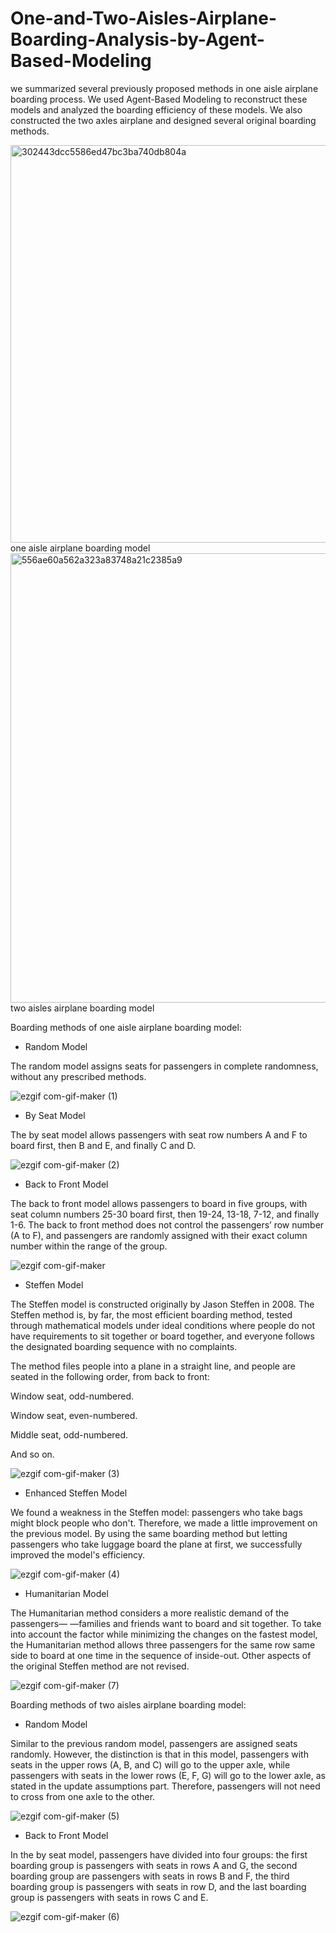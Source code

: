 # One-and-Two-Aisles-Airplane-Boarding-Analysis-by-Agent-Based-Modeling
 we summarized several previously proposed methods in one aisle airplane boarding process. We used  Agent-Based Modeling to reconstruct these models and analyzed the boarding  efficiency of these models. We also constructed the two axles airplane and designed several original boarding methods.

<img width="636" alt="302443dcc5586ed47bc3ba740db804a" src="https://user-images.githubusercontent.com/115446996/194825261-bd9700a0-b552-4ab8-80f3-fadf6f52d972.png">
one aisle airplane boarding model

<img width="719" alt="556ae60a562a323a83748a21c2385a9" src="https://user-images.githubusercontent.com/115446996/194824727-922a8e55-855c-46f9-a6ff-53b38a8675a1.png">
two aisles airplane boarding model

Boarding methods of one aisle airplane boarding model:

- Random Model

The random model assigns seats for passengers in complete randomness, without any prescribed methods.

![ezgif com-gif-maker (1)](https://user-images.githubusercontent.com/92247623/194847327-d88990e1-e4ee-4ce0-b59b-d3527ba91a2c.gif)

- By Seat Model

The by seat model allows passengers with seat row numbers A and F to board first, then B and E, and finally C and D.

![ezgif com-gif-maker (2)](https://user-images.githubusercontent.com/92247623/194857541-0f7ccbb0-cb24-488e-9d2e-715a1e3c3b15.gif)


- Back to Front Model

The back to front model allows passengers to board in five groups, with seat column numbers 25-30 board first, then 19-24, 13-18, 7-12, and finally 1-6.
The back to front method does not control the passengers’ row number (A to F), and passengers are randomly assigned with their exact column number within the range of the group.

![ezgif com-gif-maker](https://user-images.githubusercontent.com/92247623/194842797-f81d7c10-a157-4388-a0c1-25e15d616592.gif)

- Steffen Model

The Steffen model is constructed originally by Jason Steffen in 2008. The Steffen method is, by far, the most efficient boarding method, tested through mathematical models under ideal conditions where people do not have requirements to sit together or board together, and everyone follows the designated boarding sequence with no complaints.

The method files people into a plane in a straight line, and people are seated in the following order, from back to front:

Window seat, odd-numbered. 

Window seat, even-numbered. 

Middle seat, odd-numbered. 

And so on.

![ezgif com-gif-maker (3)](https://user-images.githubusercontent.com/92247623/194858058-4f067665-47f2-4960-8d46-f246cc6e74b3.gif)

- Enhanced Steffen Model

We found a weakness in the Steffen model: passengers who take bags might block people who don't. Therefore, we made a little improvement on the previous model. By using the same boarding method but letting passengers who take luggage board the plane at first, we successfully improved the model's efficiency.

![ezgif com-gif-maker (4)](https://user-images.githubusercontent.com/92247623/194858024-d85af13c-7d18-42d4-946b-0ccd0403ff3f.gif)

- Humanitarian Model

The Humanitarian method considers a more realistic demand of the passengers— —families and friends want to board and sit together. To take into account the factor while minimizing the changes on the fastest model, the Humanitarian method allows three passengers for the same row same side to board at one time in the sequence of inside-out. Other aspects of the original Steffen method are not revised.

![ezgif com-gif-maker (7)](https://user-images.githubusercontent.com/92247623/194857957-7e1459f2-9b59-4d93-8576-da1cf6c4d22d.gif)


Boarding methods of two aisles airplane boarding model:

- Random Model


Similar to the previous random model, passengers are assigned seats randomly. However, the distinction is that in this model, passengers with seats in the upper rows (A, B, and C) will go to the upper axle, while passengers with seats in the lower rows (E, F, G) will go to the lower axle, as stated in the update assumptions part. Therefore, passengers will not need to cross from one axle to the other.

![ezgif com-gif-maker (5)](https://user-images.githubusercontent.com/92247623/194858329-6c395c99-063b-4261-a3fc-5b7409af36fa.gif)

- Back to Front Model

In the by seat model, passengers have divided into four groups: the first boarding group is passengers with seats in rows A and G, the second boarding group are passengers with seats in rows B and F, the third boarding group is passengers with seats in row D, and the last boarding group is passengers with seats in rows C and E.

![ezgif com-gif-maker (6)](https://user-images.githubusercontent.com/92247623/194857784-72e9a222-e2d5-4a99-ba9d-900169add06a.gif)


